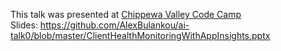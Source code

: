 This talk was presented at [Chippewa Valley Code Camp](http://chippewavalleycodecamp.com/2016/alex-bulankou.html)     
Slides: https://github.com/AlexBulankou/ai-talk0/blob/master/ClientHealthMonitoringWithAppInsights.pptx
